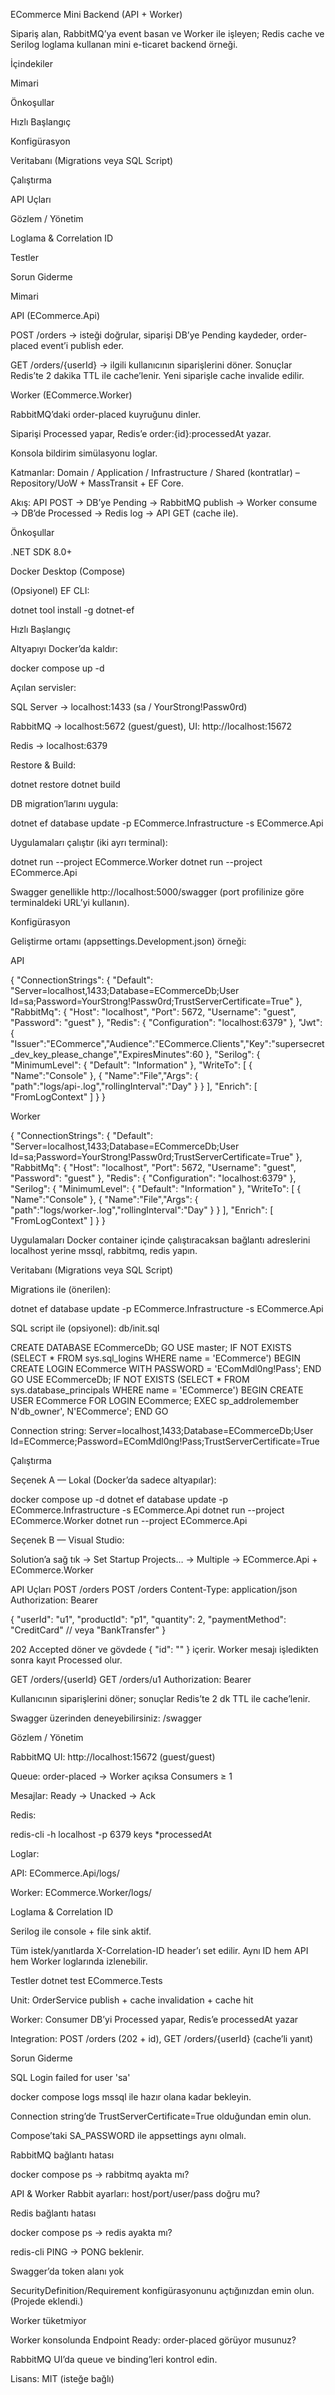 ECommerce Mini Backend (API + Worker)

Sipariş alan, RabbitMQ’ya event basan ve Worker ile işleyen; Redis cache ve Serilog loglama kullanan mini e-ticaret backend örneği.

İçindekiler

Mimari

Önkoşullar

Hızlı Başlangıç

Konfigürasyon

Veritabanı (Migrations veya SQL Script)

Çalıştırma

API Uçları

Gözlem / Yönetim

Loglama & Correlation ID

Testler

Sorun Giderme

Mimari

API (ECommerce.Api)

POST /orders → isteği doğrular, siparişi DB’ye Pending kaydeder, order-placed event’i publish eder.

GET /orders/{userId} → ilgili kullanıcının siparişlerini döner. Sonuçlar Redis’te 2 dakika TTL ile cache’lenir. Yeni siparişle cache invalide edilir.

Worker (ECommerce.Worker)

RabbitMQ’daki order-placed kuyruğunu dinler.

Siparişi Processed yapar, Redis’e order:{id}:processedAt yazar.

Konsola bildirim simülasyonu loglar.

Katmanlar: Domain / Application / Infrastructure / Shared (kontratlar) – Repository/UoW + MassTransit + EF Core.

Akış: API POST → DB’ye Pending → RabbitMQ publish → Worker consume → DB’de Processed → Redis log → API GET (cache ile).

Önkoşullar

.NET SDK 8.0+

Docker Desktop (Compose)

(Opsiyonel) EF CLI:

dotnet tool install -g dotnet-ef

Hızlı Başlangıç

Altyapıyı Docker’da kaldır:

docker compose up -d


Açılan servisler:

SQL Server → localhost:1433 (sa / YourStrong!Passw0rd)

RabbitMQ → localhost:5672 (guest/guest), UI: http://localhost:15672

Redis → localhost:6379

Restore & Build:

dotnet restore
dotnet build


DB migration’larını uygula:

dotnet ef database update -p ECommerce.Infrastructure -s ECommerce.Api


Uygulamaları çalıştır (iki ayrı terminal):

dotnet run --project ECommerce.Worker
dotnet run --project ECommerce.Api


Swagger genellikle http://localhost:5000/swagger (port profilinize göre terminaldeki URL’yi kullanın).

Konfigürasyon

Geliştirme ortamı (appsettings.Development.json) örneği:

API

{
  "ConnectionStrings": {
    "Default": "Server=localhost,1433;Database=ECommerceDb;User Id=sa;Password=YourStrong!Passw0rd;TrustServerCertificate=True"
  },
  "RabbitMq": { "Host": "localhost", "Port": 5672, "Username": "guest", "Password": "guest" },
  "Redis": { "Configuration": "localhost:6379" },
  "Jwt": { "Issuer":"ECommerce","Audience":"ECommerce.Clients","Key":"supersecret_dev_key_please_change","ExpiresMinutes":60 },
  "Serilog": {
    "MinimumLevel": { "Default": "Information" },
    "WriteTo": [
      { "Name":"Console" },
      { "Name":"File","Args": { "path":"logs/api-.log","rollingInterval":"Day" } }
    ],
    "Enrich": [ "FromLogContext" ]
  }
}


Worker

{
  "ConnectionStrings": {
    "Default": "Server=localhost,1433;Database=ECommerceDb;User Id=sa;Password=YourStrong!Passw0rd;TrustServerCertificate=True"
  },
  "RabbitMq": { "Host": "localhost", "Port": 5672, "Username": "guest", "Password": "guest" },
  "Redis": { "Configuration": "localhost:6379" },
  "Serilog": {
    "MinimumLevel": { "Default": "Information" },
    "WriteTo": [
      { "Name":"Console" },
      { "Name":"File","Args": { "path":"logs/worker-.log","rollingInterval":"Day" } }
    ],
    "Enrich": [ "FromLogContext" ]
  }
}


Uygulamaları Docker container içinde çalıştıracaksan bağlantı adreslerini localhost yerine mssql, rabbitmq, redis yapın.

Veritabanı (Migrations veya SQL Script)

Migrations ile (önerilen):

dotnet ef database update -p ECommerce.Infrastructure -s ECommerce.Api


SQL script ile (opsiyonel): db/init.sql

CREATE DATABASE ECommerceDb;
GO
USE master;
IF NOT EXISTS (SELECT * FROM sys.sql_logins WHERE name = 'ECommerce')
BEGIN
  CREATE LOGIN ECommerce WITH PASSWORD = 'EComMdl0ng!Pass';
END
GO
USE ECommerceDb;
IF NOT EXISTS (SELECT * FROM sys.database_principals WHERE name = 'ECommerce')
BEGIN
  CREATE USER ECommerce FOR LOGIN ECommerce;
  EXEC sp_addrolemember N'db_owner', N'ECommerce';
END
GO


Connection string:
Server=localhost,1433;Database=ECommerceDb;User Id=ECommerce;Password=EComMdl0ng!Pass;TrustServerCertificate=True

Çalıştırma

Seçenek A — Lokal (Docker’da sadece altyapılar):

docker compose up -d
dotnet ef database update -p ECommerce.Infrastructure -s ECommerce.Api
dotnet run --project ECommerce.Worker
dotnet run --project ECommerce.Api


Seçenek B — Visual Studio:

Solution’a sağ tık → Set Startup Projects… → Multiple → ECommerce.Api + ECommerce.Worker

API Uçları
POST /orders
POST /orders
Content-Type: application/json
Authorization: Bearer <token>

{
  "userId": "u1",
  "productId": "p1",
  "quantity": 2,
  "paymentMethod": "CreditCard" // veya "BankTransfer"
}


202 Accepted döner ve gövdede { "id": "<guid>" } içerir. Worker mesajı işledikten sonra kayıt Processed olur.

GET /orders/{userId}
GET /orders/u1
Authorization: Bearer <token>


Kullanıcının siparişlerini döner; sonuçlar Redis’te 2 dk TTL ile cache’lenir.

Swagger üzerinden deneyebilirsiniz: /swagger

Gözlem / Yönetim

RabbitMQ UI: http://localhost:15672 (guest/guest)

Queue: order-placed → Worker açıksa Consumers ≥ 1

Mesajlar: Ready → Unacked → Ack

Redis:

redis-cli -h localhost -p 6379
keys *processedAt


Loglar:

API: ECommerce.Api/logs/

Worker: ECommerce.Worker/logs/

Loglama & Correlation ID

Serilog ile console + file sink aktif.

Tüm istek/yanıtlarda X-Correlation-ID header’ı set edilir. Aynı ID hem API hem Worker loglarında izlenebilir.

Testler
dotnet test ECommerce.Tests


Unit: OrderService publish + cache invalidation + cache hit

Worker: Consumer DB’yi Processed yapar, Redis’e processedAt yazar

Integration: POST /orders (202 + id), GET /orders/{userId} (cache’li yanıt)

Sorun Giderme

SQL Login failed for user 'sa'

docker compose logs mssql ile hazır olana kadar bekleyin.

Connection string’de TrustServerCertificate=True olduğundan emin olun.

Compose’taki SA_PASSWORD ile appsettings aynı olmalı.

RabbitMQ bağlantı hatası

docker compose ps → rabbitmq ayakta mı?

API & Worker Rabbit ayarları: host/port/user/pass doğru mu?

Redis bağlantı hatası

docker compose ps → redis ayakta mı?

redis-cli PING → PONG beklenir.

Swagger’da token alanı yok

SecurityDefinition/Requirement konfigürasyonunu açtığınızdan emin olun. (Projede eklendi.)

Worker tüketmiyor

Worker konsolunda Endpoint Ready: order-placed görüyor musunuz?

RabbitMQ UI’da queue ve binding’leri kontrol edin.

Lisans: MIT (isteğe bağlı)
